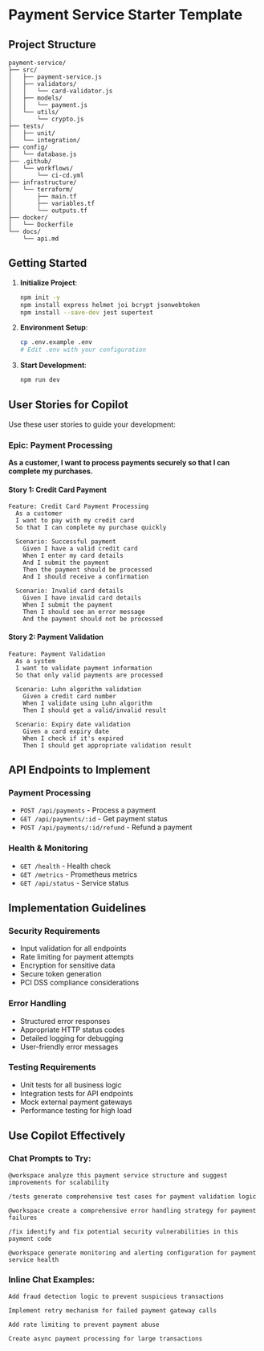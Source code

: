 # Payment Service Starter Template

## Project Structure
```
payment-service/
├── src/
│   ├── payment-service.js
│   ├── validators/
│   │   └── card-validator.js
│   ├── models/
│   │   └── payment.js
│   └── utils/
│       └── crypto.js
├── tests/
│   ├── unit/
│   └── integration/
├── config/
│   └── database.js
├── .github/
│   └── workflows/
│       └── ci-cd.yml
├── infrastructure/
│   └── terraform/
│       ├── main.tf
│       ├── variables.tf
│       └── outputs.tf
├── docker/
│   └── Dockerfile
└── docs/
    └── api.md
```

## Getting Started

1. **Initialize Project**:
   ```bash
   npm init -y
   npm install express helmet joi bcrypt jsonwebtoken
   npm install --save-dev jest supertest
   ```

2. **Environment Setup**:
   ```bash
   cp .env.example .env
   # Edit .env with your configuration
   ```

3. **Start Development**:
   ```bash
   npm run dev
   ```

## User Stories for Copilot

Use these user stories to guide your development:

### Epic: Payment Processing
**As a customer, I want to process payments securely so that I can complete my purchases.**

#### Story 1: Credit Card Payment
```gherkin
Feature: Credit Card Payment Processing
  As a customer
  I want to pay with my credit card
  So that I can complete my purchase quickly

  Scenario: Successful payment
    Given I have a valid credit card
    When I enter my card details
    And I submit the payment
    Then the payment should be processed
    And I should receive a confirmation

  Scenario: Invalid card details
    Given I have invalid card details
    When I submit the payment
    Then I should see an error message
    And the payment should not be processed
```

#### Story 2: Payment Validation
```gherkin
Feature: Payment Validation
  As a system
  I want to validate payment information
  So that only valid payments are processed

  Scenario: Luhn algorithm validation
    Given a credit card number
    When I validate using Luhn algorithm
    Then I should get a valid/invalid result

  Scenario: Expiry date validation
    Given a card expiry date
    When I check if it's expired
    Then I should get appropriate validation result
```

## API Endpoints to Implement

### Payment Processing
- `POST /api/payments` - Process a payment
- `GET /api/payments/:id` - Get payment status
- `POST /api/payments/:id/refund` - Refund a payment

### Health & Monitoring
- `GET /health` - Health check
- `GET /metrics` - Prometheus metrics
- `GET /api/status` - Service status

## Implementation Guidelines

### Security Requirements
- Input validation for all endpoints
- Rate limiting for payment attempts
- Encryption for sensitive data
- Secure token generation
- PCI DSS compliance considerations

### Error Handling
- Structured error responses
- Appropriate HTTP status codes
- Detailed logging for debugging
- User-friendly error messages

### Testing Requirements
- Unit tests for all business logic
- Integration tests for API endpoints
- Mock external payment gateways
- Performance testing for high load

## Use Copilot Effectively

### Chat Prompts to Try:
```
@workspace analyze this payment service structure and suggest improvements for scalability

/tests generate comprehensive test cases for payment validation logic

@workspace create a comprehensive error handling strategy for payment failures

/fix identify and fix potential security vulnerabilities in this payment code

@workspace generate monitoring and alerting configuration for payment service health
```

### Inline Chat Examples:
```
Add fraud detection logic to prevent suspicious transactions

Implement retry mechanism for failed payment gateway calls

Add rate limiting to prevent payment abuse

Create async payment processing for large transactions
```
